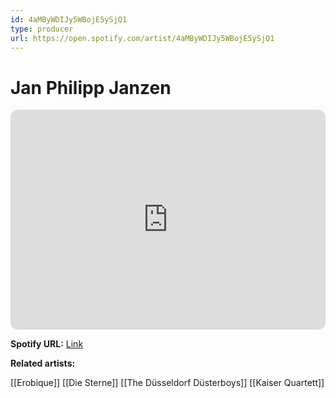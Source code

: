 ```yaml
---
id: 4aMByWDIJy5WBojE5ySjQ1
type: producer
url: https://open.spotify.com/artist/4aMByWDIJy5WBojE5ySjQ1
---
```

# Jan Philipp Janzen

<iframe style="border-radius:12px" src="https://open.spotify.com/embed/artist/4aMByWDIJy5WBojE5ySjQ1" width="100%" height="352" frameBorder="0" allowfullscreen="" allow="autoplay; clipboard-write; encrypted-media; fullscreen; picture-in-picture" loading="lazy"></iframe>

**Spotify URL:** [Link](https://open.spotify.com/artist/4aMByWDIJy5WBojE5ySjQ1)

**Related artists:**

[[Erobique]]
[[Die Sterne]]
[[The Düsseldorf Düsterboys]]
[[Kaiser Quartett]]
